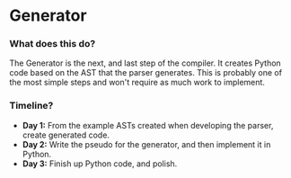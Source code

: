 # Generator

### What does this do?

The Generator is the next, and last step of the compiler.
It creates Python code based on the AST that the parser generates.
This is probably one of the most simple steps and won't require as much work to implement.

### Timeline?

* **Day 1:** From the example ASTs created when developing the parser, create generated code.
* **Day 2:** Write the pseudo for the generator, and then implement it in Python.
* **Day 3:** Finish up Python code, and polish. 
